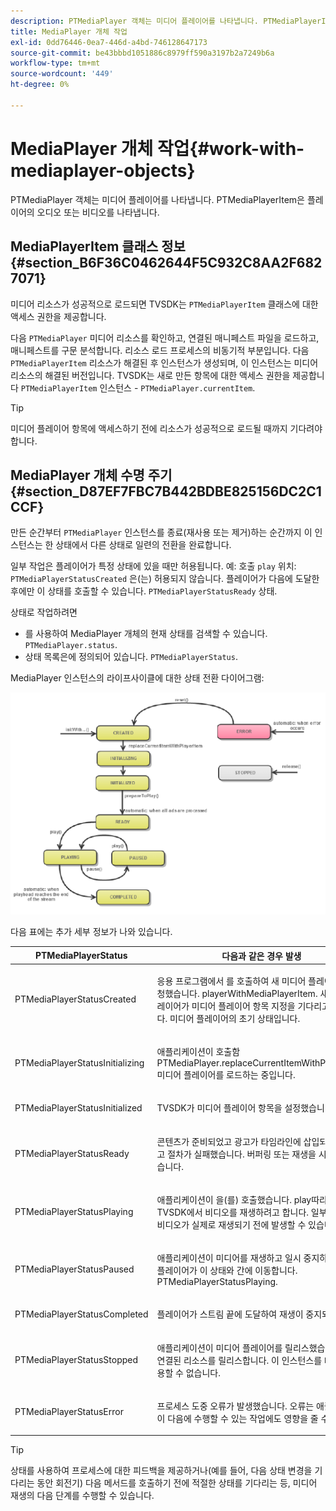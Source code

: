```yaml
---
description: PTMediaPlayer 객체는 미디어 플레이어를 나타냅니다. PTMediaPlayerItem은 플레이어의 오디오 또는 비디오를 나타냅니다.
title: MediaPlayer 개체 작업
exl-id: 0dd76446-0ea7-446d-a4bd-746128647173
source-git-commit: be43bbbd1051886c8979ff590a3197b2a7249b6a
workflow-type: tm+mt
source-wordcount: '449'
ht-degree: 0%

---
```


# MediaPlayer 개체 작업{#work-with-mediaplayer-objects}

PTMediaPlayer 객체는 미디어 플레이어를 나타냅니다. PTMediaPlayerItem은 플레이어의 오디오 또는 비디오를 나타냅니다.

## MediaPlayerItem 클래스 정보 {#section_B6F36C0462644F5C932C8AA2F6827071}

미디어 리소스가 성공적으로 로드되면 TVSDK는 `PTMediaPlayerItem` 클래스에 대한 액세스 권한을 제공합니다.

다음 `PTMediaPlayer` 미디어 리소스를 확인하고, 연결된 매니페스트 파일을 로드하고, 매니페스트를 구문 분석합니다. 리소스 로드 프로세스의 비동기적 부분입니다. 다음 `PTMediaPlayerItem` 리소스가 해결된 후 인스턴스가 생성되며, 이 인스턴스는 미디어 리소스의 해결된 버전입니다. TVSDK는 새로 만든 항목에 대한 액세스 권한을 제공합니다 `PTMediaPlayerItem` 인스턴스 - `PTMediaPlayer.currentItem`.

>[!TIP]
>
>미디어 플레이어 항목에 액세스하기 전에 리소스가 성공적으로 로드될 때까지 기다려야 합니다.

## MediaPlayer 개체 수명 주기 {#section_D87EF7FBC7B442BDBE825156DC2C1CCF}

만든 순간부터 `PTMediaPlayer` 인스턴스를 종료(재사용 또는 제거)하는 순간까지 이 인스턴스는 한 상태에서 다른 상태로 일련의 전환을 완료합니다.

일부 작업은 플레이어가 특정 상태에 있을 때만 허용됩니다. 예: 호출 `play` 위치: `PTMediaPlayerStatusCreated` 은(는) 허용되지 않습니다. 플레이어가 다음에 도달한 후에만 이 상태를 호출할 수 있습니다. `PTMediaPlayerStatusReady` 상태.

상태로 작업하려면

* 를 사용하여 MediaPlayer 개체의 현재 상태를 검색할 수 있습니다. `PTMediaPlayer.status`.
* 상태 목록은에 정의되어 있습니다. `PTMediaPlayerStatus`.

MediaPlayer 인스턴스의 라이프사이클에 대한 상태 전환 다이어그램:
<!--<a id="fig_1C55DE3F186F4B36AFFDCDE90379534C"></a>-->

![](assets/player-state-transitions-diagram-ios2_web.png)

다음 표에는 추가 세부 정보가 나와 있습니다.

<table id="table_426F0093E4214EA88CD72A7796B58DFD"> 
 <thead> 
  <tr> 
   <th colname="col1" class="entry"> PTMediaPlayerStatus </th> 
   <th colname="col2" class="entry"> 다음과 같은 경우 발생 </th> 
  </tr> 
 </thead>
 <tbody> 
  <tr> 
   <td colname="col1"> <p><span class="codeph"> PTMediaPlayerStatusCreated</span> </p> </td> 
   <td colname="col2"> <p>응용 프로그램에서 를 호출하여 새 미디어 플레이어를 요청했습니다. <span class="codeph"> playerWithMediaPlayerItem</span>. 새로 만든 플레이어가 미디어 플레이어 항목 지정을 기다리고 있습니다. 미디어 플레이어의 초기 상태입니다. </p> </td> 
  </tr> 
  <tr> 
   <td colname="col1"> <p> <span class="codeph"> PTMediaPlayerStatusInitializing</span> </p> </td> 
   <td colname="col2"> <p>애플리케이션이 호출함 <span class="codeph"> PTMediaPlayer.replaceCurrentItemWithPlayerItem</span>, 미디어 플레이어를 로드하는 중입니다. </p> </td> 
  </tr> 
  <tr> 
   <td colname="col1"> <p><span class="codeph"> PTMediaPlayerStatusInitialized</span> </p> </td> 
   <td colname="col2"> <p>TVSDK가 미디어 플레이어 항목을 설정했습니다. </p> </td> 
  </tr> 
  <tr> 
   <td colname="col1"> <p> <span class="codeph"> PTMediaPlayerStatusReady</span> </p> </td> 
   <td colname="col2"> <p>콘텐츠가 준비되었고 광고가 타임라인에 삽입되었거나 광고 절차가 실패했습니다. 버퍼링 또는 재생을 시작할 수 있습니다. </p> </td> 
  </tr> 
  <tr> 
   <td colname="col1"> <p><span class="codeph"> PTMediaPlayerStatusPlaying</span> </p> </td> 
   <td colname="col2"> <p>애플리케이션이 을(를) 호출했습니다. <span class="codeph"> play</span>따라서 TVSDK에서 비디오를 재생하려고 합니다. 일부 버퍼링은 비디오가 실제로 재생되기 전에 발생할 수 있습니다. </p> </td> 
  </tr> 
  <tr> 
   <td colname="col1"> <p><span class="codeph"> PTMediaPlayerStatusPaused</span> </p> </td> 
   <td colname="col2"> <p>애플리케이션이 미디어를 재생하고 일시 중지하면 미디어 플레이어가 이 상태와 간에 이동합니다. <span class="codeph"> PTMediaPlayerStatusPlaying</span>. </p> </td> 
  </tr> 
  <tr> 
   <td colname="col1"> <p><span class="codeph"> PTMediaPlayerStatusCompleted</span> </p> </td> 
   <td colname="col2"> <p>플레이어가 스트림 끝에 도달하여 재생이 중지되었습니다. </p> </td> 
  </tr> 
  <tr> 
   <td colname="col1"> <p><span class="codeph"> PTMediaPlayerStatusStopped</span> </p> </td> 
   <td colname="col2"> <p>애플리케이션이 미디어 플레이어를 릴리스했습니다. 또한 연결된 리소스를 릴리스합니다. 이 인스턴스를 더 이상 사용할 수 없습니다. </p> </td> 
  </tr> 
  <tr> 
   <td colname="col1"> <p><span class="codeph"> PTMediaPlayerStatusError</span> </p> </td> 
   <td colname="col2"> <p>프로세스 도중 오류가 발생했습니다. 오류는 애플리케이션이 다음에 수행할 수 있는 작업에도 영향을 줄 수 있습니다. </p> </td> 
  </tr> 
 </tbody> 
</table>

>[!TIP]
>
>상태를 사용하여 프로세스에 대한 피드백을 제공하거나(예를 들어, 다음 상태 변경을 기다리는 동안 회전기) 다음 메서드를 호출하기 전에 적절한 상태를 기다리는 등, 미디어 재생의 다음 단계를 수행할 수 있습니다.
